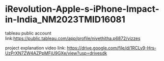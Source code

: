 # iRevolution-Apple-s-iPhone-Impact-in-India_NM2023TMID16081

tableau public account link:https://public.tableau.com/app/profile/nivethitha.p6872/vizzes

project explanation video link: https://drive.google.com/file/d/1RCLy9-Hrs-UzPrXN7ZW4AZPpMFjU9GXe/view?usp=drivesdk

